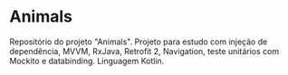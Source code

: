 # Animals
Repositório do projeto "Animals". Projeto para estudo com injeção de dependência, MVVM, RxJava, Retrofit 2, Navigation, teste unitários com Mockito e databinding. Linguagem Kotlin.
